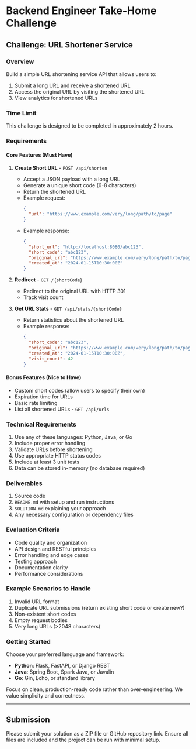 # Backend Engineer Take-Home Challenge

## Challenge: URL Shortener Service

### Overview
Build a simple URL shortening service API that allows users to:
1. Submit a long URL and receive a shortened URL
2. Access the original URL by visiting the shortened URL
3. View analytics for shortened URLs

### Time Limit
This challenge is designed to be completed in approximately 2 hours.

### Requirements

#### Core Features (Must Have)
1. **Create Short URL** - `POST /api/shorten`
    - Accept a JSON payload with a long URL
    - Generate a unique short code (6-8 characters)
    - Return the shortened URL
    - Example request:
      ```json
      {
        "url": "https://www.example.com/very/long/path/to/page"
      }
      ```
    - Example response:
      ```json
      {
        "short_url": "http://localhost:8080/abc123",
        "short_code": "abc123",
        "original_url": "https://www.example.com/very/long/path/to/page",
        "created_at": "2024-01-15T10:30:00Z"
      }
      ```

2. **Redirect** - `GET /{shortCode}`
    - Redirect to the original URL with HTTP 301
    - Track visit count

3. **Get URL Stats** - `GET /api/stats/{shortCode}`
    - Return statistics about the shortened URL
    - Example response:
      ```json
      {
        "short_code": "abc123",
        "original_url": "https://www.example.com/very/long/path/to/page",
        "created_at": "2024-01-15T10:30:00Z",
        "visit_count": 42
      }
      ```

#### Bonus Features (Nice to Have)
- Custom short codes (allow users to specify their own)
- Expiration time for URLs
- Basic rate limiting
- List all shortened URLs - `GET /api/urls`

### Technical Requirements
1. Use any of these languages: Python, Java, or Go
2. Include proper error handling
3. Validate URLs before shortening
4. Use appropriate HTTP status codes
5. Include at least 3 unit tests
6. Data can be stored in-memory (no database required)

### Deliverables
1. Source code
2. `README.md` with setup and run instructions
3. `SOLUTION.md` explaining your approach
4. Any necessary configuration or dependency files

### Evaluation Criteria
- Code quality and organization
- API design and RESTful principles
- Error handling and edge cases
- Testing approach
- Documentation clarity
- Performance considerations

### Example Scenarios to Handle
1. Invalid URL format
2. Duplicate URL submissions (return existing short code or create new?)
3. Non-existent short codes
4. Empty request bodies
5. Very long URLs (>2048 characters)

### Getting Started
Choose your preferred language and framework:
- **Python**: Flask, FastAPI, or Django REST
- **Java**: Spring Boot, Spark Java, or Javalin
- **Go**: Gin, Echo, or standard library

Focus on clean, production-ready code rather than over-engineering. We value simplicity and correctness.

---

## Submission
Please submit your solution as a ZIP file or GitHub repository link. Ensure all files are included and the project can be run with minimal setup.
